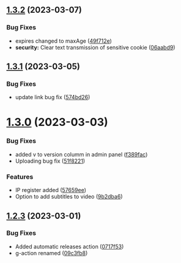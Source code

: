 ## [1.3.2](https://github.com/DaneeSkripter/DaneeCloud/compare/v1.3.1...v1.3.2) (2023-03-07)


### Bug Fixes

* expires changed to maxAge ([49f712e](https://github.com/DaneeSkripter/DaneeCloud/commit/49f712e6e9a15be5ea27c0601b702d25614c0c29))
* **security:** Clear text transmission of sensitive cookie ([06aabd9](https://github.com/DaneeSkripter/DaneeCloud/commit/06aabd928885c5f137020f13a87f91c654306403))



## [1.3.1](https://github.com/DaneeSkripter/DaneeCloud/compare/v1.3.0...v1.3.1) (2023-03-05)


### Bug Fixes

* update link bug fix ([574bd26](https://github.com/DaneeSkripter/DaneeCloud/commit/574bd26c884bd0955f19b9124b7cd23f29aa7a25))



# [1.3.0](https://github.com/DaneeSkripter/DaneeCloud/compare/v1.2.3...v1.3.0) (2023-03-03)


### Bug Fixes

* added v to version columm in admin panel ([f389fac](https://github.com/DaneeSkripter/DaneeCloud/commit/f389facad2c83f03f4007e7dd53c476ef8116ea0))
* Uploading bug fix ([51f8221](https://github.com/DaneeSkripter/DaneeCloud/commit/51f82215baa3a6838c08f23a026ab444c20915f1))


### Features

* IP register added ([57659ee](https://github.com/DaneeSkripter/DaneeCloud/commit/57659ee7ddfa3348df44c87eac98045c6da650fd))
* Option to add subtitles to video ([9b2dba6](https://github.com/DaneeSkripter/DaneeCloud/commit/9b2dba69c21f99e285778e3dff118502ce4fe149))



## [1.2.3](https://github.com/DaneeSkripter/DaneeCloud/compare/0717f53cbb0c9098675554d110fdbee36c761ddc...v1.2.3) (2023-03-01)


### Bug Fixes

* Added automatic releases action ([0717f53](https://github.com/DaneeSkripter/DaneeCloud/commit/0717f53cbb0c9098675554d110fdbee36c761ddc))
* g-action renamed ([09c3fb8](https://github.com/DaneeSkripter/DaneeCloud/commit/09c3fb8170439ff3abb1e99a45d885e123bacbd6))



